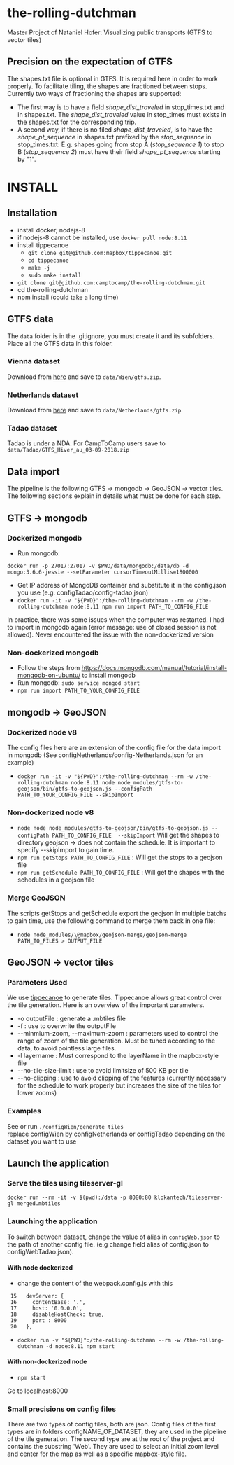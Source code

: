 # the-rolling-dutchman
Master Project of Nataniel Hofer: Visualizing public transports (GTFS to vector tiles)

## Precision on the expectation of GTFS
The shapes.txt file is optional in GTFS. It is required here in order to work properly.
To facilitate tiling, the shapes are fractioned between stops.
Currently two ways of fractioning the shapes are supported:
* The first way is to have a field *shape\_dist\_traveled* in stop\_times.txt and in shapes.txt. The *shape\_dist\_traveled* value in stop\_times must exists in the shapes.txt for the corresponding trip.
* A second way, if there is no filed *shape\_dist\_traveled*, is to have the *shape\_pt\_sequence* in shapes.txt prefixed by the *stop\_sequence* in stop_times.txt:
E.g. shapes going from stop A (*stop_sequence 1*) to stop B (*stop\_sequence 2*) must have their field *shape_pt_sequence* starting by "1".

# INSTALL

## Installation

* install docker, nodejs-8
* if nodejs-8 cannot be installed, use `docker pull node:8.11`
* install tippecanoe
  - `git clone git@github.com:mapbox/tippecanoe.git`
  - `cd tippecanoe`
  - `make -j`
  - `sudo make install`
* `git clone git@github.com:camptocamp/the-rolling-dutchman.git`
* cd the-rolling-dutchman
* npm install (could take a long time)

## GTFS data


The `data` folder is in the .gitignore, you must create it and its subfolders. Place all the GTFS data in this folder.

### Vienna dataset
Download from [here](https://transitfeeds.com/p/stadt-wien/888/20180119/download) and save to `data/Wien/gtfs.zip`.

### Netherlands dataset

Download from [here](https://transitfeeds.com/p/ov/814/latest) and save to `data/Netherlands/gtfs.zip`.

### Tadao dataset
Tadao is under a NDA. For CampToCamp users save to `data/Tadao/GTFS_Hiver_au_03-09-2018.zip`

## Data import
The pipeline is the following GTFS -> mongodb -> GeoJSON -> vector tiles. The following sections explain in details what must be done for each step.



## GTFS -> mongodb

### Dockerized mongodb
* Run mongodb:

```
docker run -p 27017:27017 -v $PWD/data/mongodb:/data/db -d mongo:3.6.6-jessie --setParameter cursorTimeoutMillis=1800000
```
* Get IP address of MongoDB container and substitute it in the config.json you use (e.g. configTadao/config-tadao.json)
* `docker run -it -v "${PWD}":/the-rolling-dutchman --rm -w /the-rolling-dutchman node:8.11 npm run import PATH_TO_CONFIG_FILE`

In practice, there was some issues when the computer was restarted. I had to import in mongodb again (error message: use of closed session is not allowed).
Never encountered the issue with the non-dockerized version

### Non-dockerized mongodb

* Follow the steps from https://docs.mongodb.com/manual/tutorial/install-mongodb-on-ubuntu/ to install mongodb
* Run mongodb: `sudo service mongod start`
* `npm run import PATH_TO_YOUR_CONFIG_FILE`

## mongodb -> GeoJSON

### Dockerized node v8
The config files here are an extension of the config file for the data import in mongodb (See configNetherlands/config-Netherlands.json for an example)

* `docker run -it -v "${PWD}":/the-rolling-dutchman --rm -w /the-rolling-dutchman node:8.11 node node_modules/gtfs-to-geojson/bin/gtfs-to-geojson.js --configPath PATH_TO_YOUR_CONFIG_FILE --skipImport`

### Non-dockerized node v8

* ```node node node_modules/gtfs-to-geojson/bin/gtfs-to-geojson.js --configPath PATH_TO_CONFIG_FILE  --skipImport```
Will get the shapes to directory geojson -> does not contain the schedule. It is important to specify --skipImport to gain time.
* ```npm run getStops PATH_TO_CONFIG_FILE``` :
Will get the stops to a geojson file
* ```npm run getSchedule PATH_TO_CONFIG_FILE``` :
Will get the shapes with the schedules in a geojson file


### Merge GeoJSON

The scripts getStops and getSchedule export the geojson in multiple batchs to gain time, use the following command to merge them back in one file: 
* ```node node_modules/\@mapbox/geojson-merge/geojson-merge  PATH_TO_FILES > OUTPUT_FILE```

## GeoJSON -> vector tiles

### Parameters Used

We use [tippecanoe](https://github.com/mapbox/tippecanoe) to generate tiles. Tippecanoe allows great control over the tile generation. Here is an overview of the important parameters.
* -o outputFile : generate a .mbtiles file
* -f : use to overwrite the outputFile
* --minmium-zoom, --maximum-zoom : parameters used to control the range of zoom of the tile generation. Must be tuned according to the data, to avoid pointless large files.
* -l layername : Must correspond to the layerName in the mapbox-style file
* --no-tile-size-limit : use to avoid limitsize of 500 KB per tile
* --no-clipping : use to avoid clipping of the features (currently necessary for the schedule to work properly but increases the size of the tiles for lower zooms)

### Examples

See or run `./configWien/generate_tiles`  
replace configWien by configNetherlands or configTadao depending on the dataset you want to use

## Launch the application

### Serve the tiles using tileserver-gl

`docker run --rm -it -v $(pwd):/data -p 8080:80 klokantech/tileserver-gl merged.mbtiles`

### Launching the application

To switch between dataset, change the value of alias in `configWeb.json` to the path of another config file.
(e.g change field alias of config.json to configWebTadao.json).

#### With node dockerized

* change the content of the webpack.config.js with this
```
 15   devServer: {
 16     contentBase: '.',
 17     host: '0.0.0.0',
 18     disableHostCheck: true,
 19     port : 8000
 20   },
```
* `docker run -v "${PWD}":/the-rolling-dutchman --rm -w /the-rolling-dutchman -d node:8.11 npm start`

#### With non-dockerized node

* `npm start`
 
Go to localhost:8000



### Small precisions on config files

There are two types of config files, both are json. Config files of the first types are in folders configNAME\_OF\_DATASET, they are used in the pipeline of the tile generation.
The second type are at the root of the project and contains the substring 'Web'. They are used to select an initial zoom level and center for the map as well as a specific mapbox-style file.
